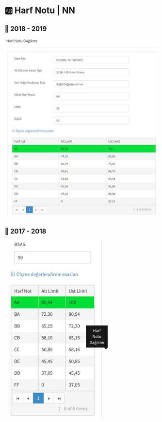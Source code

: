 # 🆎 Harf Notu \| NN

## 📅 2018 - 2019

![can\_nn2](../../../res/can_nn2.png)

## 📅 2017 - 2018

![can\_nn1](../../../res/can_nn1.png)

